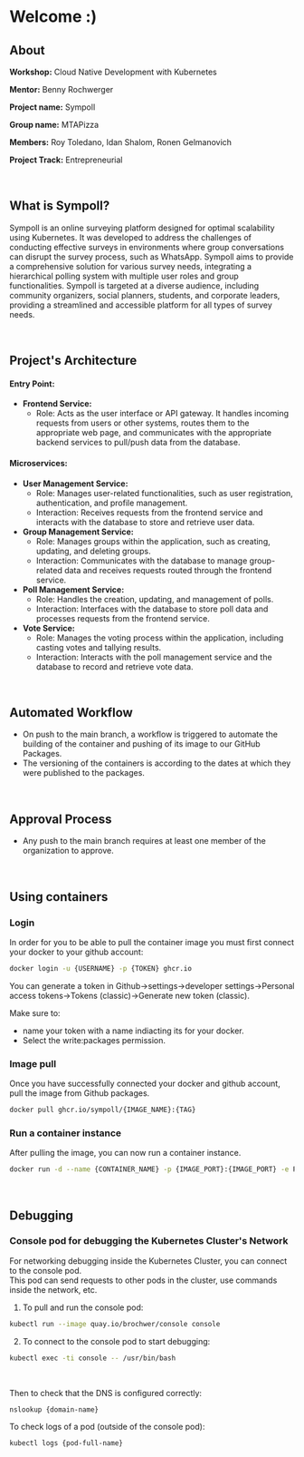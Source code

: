 # Welcome :)
## About
**Workshop:** Cloud Native Development with Kubernetes

**Mentor:** Benny Rochwerger

**Project name:** Sympoll

**Group name:** MTAPizza

**Members:** Roy Toledano, Idan Shalom, Ronen Gelmanovich

**Project Track:** Entrepreneurial


<br />   

## What is Sympoll?
Sympoll is an online surveying platform designed for optimal scalability using Kubernetes. It was developed to address the challenges of conducting effective surveys in environments where group conversations can disrupt the survey process, such as WhatsApp. Sympoll aims to provide a comprehensive solution for various survey needs, integrating a hierarchical polling system with multiple user roles and group functionalities.
Sympoll is targeted at a diverse audience, including community organizers, social planners, students, and corporate leaders, providing a streamlined and accessible platform for all types of survey needs​​.


<br />   

## Project's Architecture
#### Entry Point:
*	**Frontend Service:**
    * Role: Acts as the user interface or API gateway. It handles incoming requests from users or other systems, routes them to the appropriate web page, and communicates with the appropriate backend services to pull/push data from the database.
   
#### Microservices:
*	**User Management Service:**
    *	Role: Manages user-related functionalities, such as user registration, authentication, and profile management.
    *	Interaction: Receives requests from the frontend service and interacts with the database to store and retrieve user data.
*	**Group Management Service:**
    *	Role: Manages groups within the application, such as creating, updating, and deleting groups.
    *	Interaction: Communicates with the database to manage group-related data and receives requests routed through the frontend service.
*	**Poll Management Service:**
    *	Role: Handles the creation, updating, and management of polls.
    *	Interaction: Interfaces with the database to store poll data and processes requests from the frontend service.
*	**Vote Service:**
    *	Role: Manages the voting process within the application, including casting votes and tallying results.
    *	Interaction: Interacts with the poll management service and the database to record and retrieve vote data.


<br />   

## Automated Workflow

- On push to the main branch, a workflow is triggered to automate the building of the container and pushing of its image to our GitHub Packages.
- The versioning of the containers is according to the dates at which they were published to the packages.


<br />   

## Approval Process

- Any push to the main branch requires at least one member of the organization to approve.


<br />   

## Using containers

### Login

In order for you to be able to pull the container image you must first connect your docker to your github account:

```bash
docker login -u {USERNAME} -p {TOKEN} ghcr.io
```

You can generate a token in Github->settings->developer settings->Personal access tokens->Tokens (classic)->Generate new token (classic).

Make sure to:

- name your token with a name indiacting its for your docker.
- Select the write:packages permission.

### Image pull

Once you have successfully connected your docker and github account, pull the image from Github packages.

```bash
docker pull ghcr.io/sympoll/{IMAGE_NAME}:{TAG}
```
   
### Run a container instance

After pulling the image, you can now run a container instance.

```bash
docker run -d --name {CONTAINER_NAME} -p {IMAGE_PORT}:{IMAGE_PORT} -e POSTGRES_PASSWORD={PASSWORD} {IMAGE_HASH}
```

<br />   

## Debugging

### Console pod for debugging the Kubernetes Cluster's Network
For networking debugging inside the Kubernetes Cluster, you can connect to the console pod.   
This pod can send requests to other pods in the cluster, use commands inside the network, etc.
1. To pull and run the console pod:
```bash
kubectl run --image quay.io/brochwer/console console
```
2. To connect to the console pod to start debugging:
```bash
kubectl exec -ti console -- /usr/bin/bash
```
<br />   
   
Then to check that the DNS is configured correctly:
```bash
nslookup {domain-name}
```
To check logs of a pod (outside of the console pod):
```bash
kubectl logs {pod-full-name}
```
